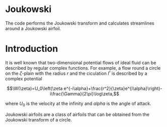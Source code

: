 # Joukowski
The code performs the Joukowski transform and calculates streamlines around a Joukowski airfoil.

# Introduction
It is well known that two-dimensional potential flows of ideal fluid can be described by regular complex functions. For example, a flow round a circle on the $\zeta$-plain with the radius $r$ and the ciculation $\Gamma$ is described by a complex potential

$$\W(\zeta)=U_0\left(\zeta e^{-i\alpha}+\frac{r^2}{\zeta}e^{i\alpha}\right)-i\frac{\Gamma}{2\pi}\log\zeta,$$

where $U_0$ is the velocity at the infinity and $alpha$ is the angle of attack.

Joukowski airfoils are a class of airfoils that can be obtained from the Joukowski transform of a circle.
